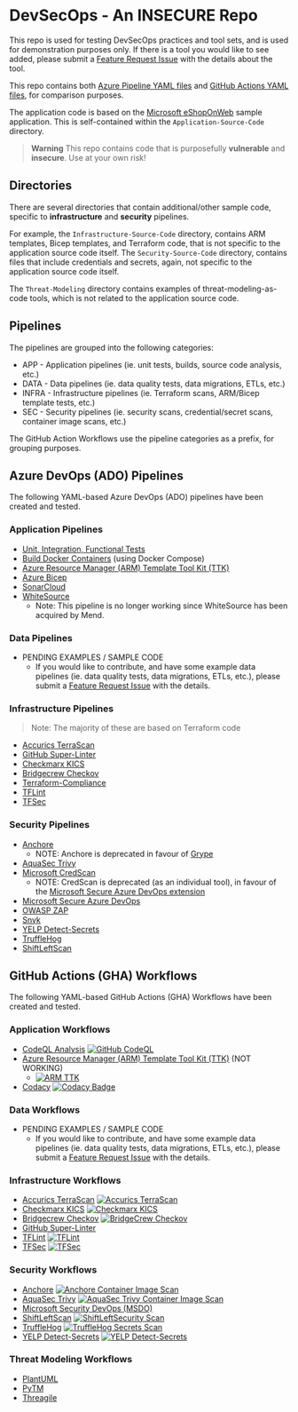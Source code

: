 # DevSecOps - An INSECURE Repo

This repo is used for testing DevSecOps practices and tool sets, and is used for demonstration purposes only. If there is a tool you would like to see added, please submit a [Feature Request Issue](https://github.com/AErmie/DevSecOps/issues/new/choose) with the details about the tool.

This repo contains both [Azure Pipeline YAML files](https://github.com/AErmie/DevSecOps/tree/main/azure-pipelines) and [GitHub Actions YAML files](https://github.com/AErmie/DevSecOps/tree/main/.github/workflows), for comparison purposes.

The application code is based on the [Microsoft eShopOnWeb](https://github.com/dotnet-architecture/eShopOnWeb) sample application. This is self-contained within the `Application-Source-Code` directory.

> **Warning**
> This repo contains code that is purposefully **vulnerable** and **insecure**. Use at your own risk!

## Directories

There are several directories that contain additional/other sample code, specific to **infrastructure** and **security** pipelines.

For example, the `Infrastructure-Source-Code` directory, contains ARM templates, Bicep templates, and Terraform code, that is not specific to the application source code itself. The `Security-Source-Code` directory, contains files that include credentials and secrets, again, not specific to the application source code itself.

The `Threat-Modeling` directory contains examples of threat-modeling-as-code tools, which is not related to the application source code.

## Pipelines

The pipelines are grouped into the following categories:

- APP - Application pipelines (ie. unit tests, builds, source code analysis, etc.)
- DATA - Data pipelines (ie. data quality tests, data migrations, ETLs, etc.)
- INFRA - Infrastructure pipelines (ie. Terraform scans, ARM/Bicep template tests, etc.)
- SEC - Security pipelines (ie. security scans, credential/secret scans, container image scans, etc.)

The GitHub Action Workflows use the pipeline categories as a prefix, for grouping purposes.

## Azure DevOps (ADO) Pipelines

The following YAML-based Azure DevOps (ADO) pipelines have been created and tested.

### Application Pipelines

- [Unit, Integration, Functional Tests](./azure-pipelines/eShopOnWeb-CI.yml)
- [Build Docker Containers](./azure-pipelines/eShopOnWeb-Docker-CI.yml) (using Docker Compose)
- [Azure Resource Manager (ARM) Template Tool Kit (TTK)](azure-pipelines/arm-ttk-pipeline.yml)
- [Azure Bicep](azure-pipelines/azure-bicep-pipeline.yml)
- [SonarCloud](azure-pipelines/sonar-cloud-pipeline.yml)
- [WhiteSource](azure-pipelines/whitesource-pipeline.yml)
  - Note: This pipeline is no longer working since WhiteSource has been acquired by Mend.

### Data Pipelines

- PENDING EXAMPLES / SAMPLE CODE
  - If you would like to contribute, and have some example data pipelines (ie. data quality tests, data migrations, ETLs, etc.), please submit a [Feature Request Issue](https://github.com/AErmie/DevSecOps/issues/new/choose) with the details.

### Infrastructure Pipelines

> Note: The majority of these are based on Terraform code

- [Accurics TerraScan](azure-pipelines/terraform-terrascan-pipeline.yml)
- [GitHub Super-Linter](azure-pipelines/terraform-githublinter-pipeline.yml)
- [Checkmarx KICS](azure-pipelines/iac-kicks-pipeline.yml)
- [Bridgecrew Checkov](azure-pipelines/terraform-checkov-pipeline.yml)
- [Terraform-Compliance](azure-pipelines/terraform-tfcompliance-pipeline.yml)
- [TFLint](azure-pipelines/terraform-tflint.yml)
- [TFSec](azure-pipelines/terraform-tfsec-pipeline.yml)

### Security Pipelines

- [Anchore](azure-pipelines/anchore-pipeline.yml)
  - NOTE: Anchore is deprecated in favour of [Grype](https://github.com/anchore/grype)
- [AquaSec Trivy](azure-pipelines/sec-trivy-pipeline.yml)
- [Microsoft CredScan](azure-pipelines/msft-credscan-pipeline.yml)
  - NOTE: CredScan is deprecated (as an individual tool), in favour of the [Microsoft Secure Azure DevOps extension](https://learn.microsoft.com/en-us/azure/defender-for-cloud/azure-devops-extension)
- [Microsoft Secure Azure DevOps](azure-pipelines/msdevopssec.yml)
- [OWASP ZAP](azure-pipelines/sec-owasp-pipeline.yml)
- [Snyk](azure-pipelines/snyk-securityScan-pipeline.yml)
- [YELP Detect-Secrets](azure-pipelines/sec-secretscan-yelpdetectsecrets.yml)
- [TruffleHog](azure-pipelines/truffleHog-secretScan-pipeline.yml)
- [ShiftLeftScan](azure-pipelines/sec-shiftleftscan-pipeline.yml)

## GitHub Actions (GHA) Workflows

The following YAML-based GitHub Actions (GHA) Workflows have been created and tested.

### Application Workflows

- [CodeQL Analysis](.github/workflows/codeql_analysis-workflow.yml) [![GitHub CodeQL](https://github.com/AErmie/DevSecOps/actions/workflows/codeql_analysis-workflow.yml/badge.svg)](https://github.com/AErmie/DevSecOps/actions/workflows/codeql_analysis-workflow.yml)
- [Azure Resource Manager (ARM) Template Tool Kit (TTK)](.github/workflows/armttk-workflow.yml) (NOT WORKING)
    - [![ARM TTK](https://github.com/AErmie/DevSecOps/actions/workflows/armttk-workflow.yml/badge.svg)](https://github.com/AErmie/DevSecOps/actions/workflows/armttk-workflow.yml)
- [Codacy](https://github.com/AErmie/DevSecOps/blob/main/.github/workflows/codacy-workflow.yml) [![Codacy Badge](https://app.codacy.com/project/badge/Grade/06a8a105132643e0ad4073eec9b85fbd)](https://www.codacy.com/gh/AErmie/DevSecOps/dashboard?utm_source=github.com&amp;utm_medium=referral&amp;utm_content=AErmie/DevSecOps&amp;utm_campaign=Badge_Grade)

### Data Workflows

- PENDING EXAMPLES / SAMPLE CODE
  - If you would like to contribute, and have some example data pipelines (ie. data quality tests, data migrations, ETLs, etc.), please submit a [Feature Request Issue](https://github.com/AErmie/DevSecOps/issues/new/choose) with the details.

### Infrastructure Workflows

- [Accurics TerraScan](.github/workflows/terrascan-workflow.yml) [![Accurics TerraScan](https://github.com/AErmie/DevSecOps/actions/workflows/terrascan-workflow.yml/badge.svg)](https://github.com/AErmie/DevSecOps/actions/workflows/terrascan-workflow.yml)
- [Checkmarx KICS](.github/workflows/kics.yml) [![Checkmarx KICS](https://github.com/AErmie/DevSecOps/actions/workflows/kics-workflow.yml/badge.svg)](https://github.com/AErmie/DevSecOps/actions/workflows/kics-workflow.yml)
- [Bridgecrew Checkov](.github/workflows/checkov-workflow.yml) [![BridgeCrew Checkov](https://github.com/AErmie/DevSecOps/actions/workflows/checkov-workflow.yml/badge.svg)](https://github.com/AErmie/DevSecOps/actions/workflows/checkov-workflow.yml)
- [GitHub Super-Linter](.github/workflows/github_superlinter-workflow.yml)
- [TFLint](.github/workflows/tflint-workflow.yml) [![TFLint](https://github.com/AErmie/DevSecOps/actions/workflows/tflint-workflow.yml/badge.svg)](https://github.com/AErmie/DevSecOps/actions/workflows/tflint-workflow.yml)
- [TFSec](.github/workflows/tfsec-workflow.yml) [![TFSec](https://github.com/AErmie/DevSecOps/actions/workflows/tfsec-workflow.yml/badge.svg)](https://github.com/AErmie/DevSecOps/actions/workflows/tfsec-workflow.yml)

### Security Workflows

- [Anchore](.github/workflows/anchore-workflow.yml) [![Anchore Container Image Scan](https://github.com/AErmie/DevSecOps/actions/workflows/anchore-workflow.yml/badge.svg)](https://github.com/AErmie/DevSecOps/actions/workflows/anchore-workflow.yml)
- [AquaSec Trivy](.github/workflows/trivy-workflow.yml) [![AquaSec Trivy Container Image Scan](https://github.com/AErmie/DevSecOps/actions/workflows/trivy-workflow.yml/badge.svg)](https://github.com/AErmie/DevSecOps/actions/workflows/trivy-workflow.yml)
- [Microsoft Security DevOps (MSDO)](.github/workflows/msdevopssec-workflow.yml)
- [ShiftLeftScan](.github/workflows/shiftleftscan-workflow.yml) [![ShiftLeftSecurity Scan](https://github.com/AErmie/DevSecOps/actions/workflows/shiftleftscan-workflow.yml/badge.svg)](https://github.com/AErmie/DevSecOps/actions/workflows/shiftleftscan-workflow.yml)
- [TruffleHog](.github/workflows/truffleHog-workflow.yml) [![TruffleHog Secrets Scan](https://github.com/AErmie/DevSecOps/actions/workflows/truffleHog-workflow.yml/badge.svg)](https://github.com/AErmie/DevSecOps/actions/workflows/truffleHog-workflow.yml)
- [YELP Detect-Secrets](.github/workflows/yelp_detectsecrets-workflow.yml) [![YELP Detect-Secrets](https://github.com/AErmie/DevSecOps/actions/workflows/yelp_detectsecrets-workflow.yml/badge.svg?branch=main)](https://github.com/AErmie/DevSecOps/actions/workflows/yelp_detectsecrets-workflow.yml)

### Threat Modeling Workflows

- [PlantUML](.github/workflows/plantUML-workflow.yml)
- [PyTM](.github/workflows/pytm-workflow.yml)
- [Threagile](.github/workflows/threagile-workflow.yml)

